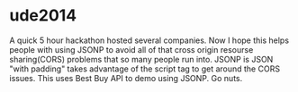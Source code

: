 ude2014
=======
A quick 5 hour hackathon hosted several companies. Now I hope this helps people with using JSONP to avoid all of that cross origin resourse sharing(CORS) problems that so many people run into.
JSONP is JSON "with padding" takes advantage of the script tag to get around the CORS issues.
This uses Best Buy API to demo using JSONP. 
Go nuts.
